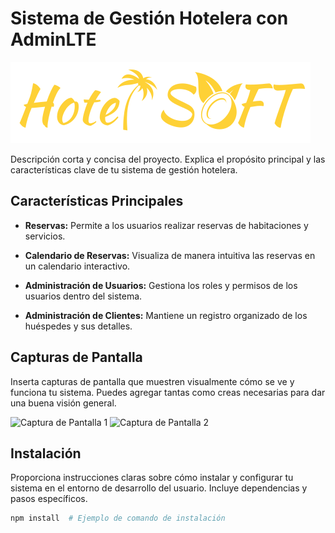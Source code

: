 # Sistema de Gestión Hotelera con AdminLTE

![Logo del Proyecto](/assets/img/navbar-logo.svg)

Descripción corta y concisa del proyecto. Explica el propósito principal y las características clave de tu sistema de gestión hotelera.

## Características Principales

- **Reservas:** Permite a los usuarios realizar reservas de habitaciones y servicios.
  
- **Calendario de Reservas:** Visualiza de manera intuitiva las reservas en un calendario interactivo.

- **Administración de Usuarios:** Gestiona los roles y permisos de los usuarios dentro del sistema.

- **Administración de Clientes:** Mantiene un registro organizado de los huéspedes y sus detalles.

## Capturas de Pantalla

Inserta capturas de pantalla que muestren visualmente cómo se ve y funciona tu sistema. Puedes agregar tantas como creas necesarias para dar una buena visión general.

![Captura de Pantalla 1](url_captura_1.png)
![Captura de Pantalla 2](url_captura_2.png)

## Instalación

Proporciona instrucciones claras sobre cómo instalar y configurar tu sistema en el entorno de desarrollo del usuario. Incluye dependencias y pasos específicos.

```bash
npm install  # Ejemplo de comando de instalación
